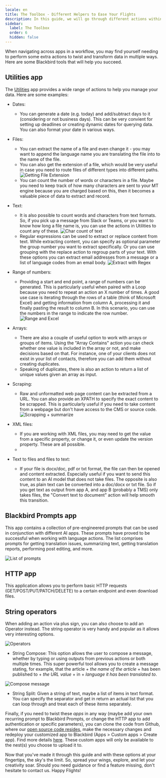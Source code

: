 ```yaml
---
locale: en
title: The Toolbox - Different Helpers to Ease Your Flights
description: In this guide, we will go through different actions within Blackbird's pre-built apps that will help with data extraction or transformation, many times a must for your workflows.
sidebar:
  label: The Toolbox
  order: 6
  hidden: false
---
```


When navigating across apps in a workflow, you may find yourself needing to perform some extra actions to twist and transform data in multiple ways. Here are some Blackbird tools that will help you succeed.

## Utilities app

The [Utilities](../../apps/utilities/) app provides a wide range of actions to help you manage your data. Here are some examples:

- Dates: 
    - You can generate a date (e.g. today) and add/subtract days to it (considering or not business days). This can be very convient for setting up deadlines or creating dynamic dates for querying data. You can also format your date in various ways.
- Files: 
    - You can extract the name of a file and even change it - you may want to append the language name you are translating the file into to the name of the file. 
    - You can also get the extension of a file, which would be very useful in case you need to route files of different types into different paths. 
    ![Getting File Extension](~/assets/guides/toolbox/Toolbox_1.png)
    - You can count the number of words or characters in a file. Maybe you need to keep track of how many characters are sent to your MT engine because you are charged based on this, then it becomes a valuable piece of data to extract and record. 
- Text:
    - It is also possible to count words and characters from text formats. So, if you pick up a message from Slack or Teams, or you want to know how long a file name is, you can use the actions in Utilities to count any of these.
    ![Char count of text](~/assets/guides/toolbox/Toolbox_2.png)
    - Regular expressions can be used to extract or replace content from text. While extracting content, you can specify as optional parameter the group number you want to extract specifically. Or you can use grouping with the replace action to regroup parts of your text. With these options you can extract email addresses from a message or a list of language codes from an email body. 
    ![Extract with Regex](~/assets/guides/toolbox/Toolbox_3.png)
- Range of numbers:
    - Providing a start and end point, a range of numbers can be generated. This is particularly useful when paired with a Loop because you need to repeat an action an X number of times. A good use case is iterating through the rows of a table (think of Microsoft Excel) and getting information from column A, processing it and finally pasting the result to column B. In this scenario, you can use the numbers in the range to indicate the row number.
    ![Range and Excel](~/assets/guides/toolbox/Toolbox_4.png)
- Arrays:
    - There are also a couple of useful option to work with arrays or groups of items. Using the "Array Contains" action you can check whether one value is included in the array or not, and make decisions based on that. For instance, one of your clients does not exist in your list of contacts, therefore you can add them without creating duplicates. 
    - Speaking of duplicates, there is also an action to return a list of unique values given an array as input. 
- Scraping:
    - Raw and unformatted web page content can be extracted from a URL. You can also provide an XPATH to specify the exact content to be scrapped. This is particularly useful if you need to take content from a webpage but don't have access to the CMS or source code.
    ![Scrapping + summarize](~/assets/guides/toolbox/Toolbox_5.png)

- XML files:
    - If you are working with XML files, you may need to get the value from a specific property, or change it, or even update the version property. These are all possible. 
    - 
- Text to files and files to text:
    - If your file is docx/doc, pdf or txt format, the file can then be opened and content extracted. Especially useful if you want to send this content to an AI model that does not take files. The opposite is also true, as plain text can be converted into a doc/docx or txt file. So if you get text as output from app A, and app B (probably a TMS) only takes files, the "Convert text to document" action will help smooth this transition. 

## Blackbird Prompts app

This app contains a collection of pre-engineered prompts that can be used in conjunction with different AI apps. These prompts have proved to be successful when working with language actions. The list comprises prompts for getting translation issues, summarizing text, getting translation reports, performing post editing, and more. 

![List of prompts](~/assets/guides/toolbox/Toolbox_6.png)

## HTTP app

This application allows you to perform basic HTTP requests (GET/POST/PUT/PATCH/DELETE) to a certain endpoint and even download files. 

## String operators

When adding an action via plus sign, you can also choose to add an Operator instead. The string operator is very handy and popular as it allows very interesting options.

![Operators](~/assets/guides/toolbox/Toolbox_7.png)

- String Compose: This option allows the user to compose a message, whether by typing or using outputs from previous actions or both multiple times. This super powerful tool allows you to create a message stating, for example, that the article + _the name of the article_ + has been published to + _the URL value_ + in + _language it has been translated to_.

![Compose message](~/assets/guides/toolbox/Toolbox_8.png)

- String Split: Given a string of text, maybe a list of items in text format. You can specify the separator and get in return an actual list that you can loop through and treat each of these items separately. 

Finally, if you need to twist these _apps_ in any way (maybe add your own recurring prompt to Blackbird Prompts, or change the HTTP app to add authentication or specific parameters), you can clone the code from Github, where our [open source code resides](https://github.com/orgs/bb-io/repositories), make the necessary changes and redeploy your customized app to Blackbird (Apps > Custom apps > Create app). Find more details [here](../../sdk/deploying/#uploading). These custom apps will only be available to the nest(s) you choose to upload it to. 

Now that you've made it through this guide and with these options at your fingertips, the sky's the limit. So, spread your wings, explore, and let your creativity soar. Should you need guidance or find a feature missing, don't hesitate to contact us. Happy Flights!


